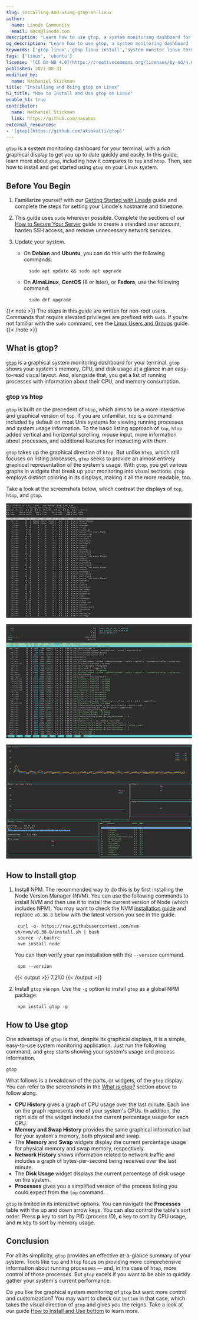 ```yaml
---
slug: installing-and-using-gtop-on-linux
author:
  name: Linode Community
  email: docs@linode.com
description: "Learn how to use gtop, a system monitoring dashboard for your Linux terminal."
og_description: "Learn how to use gtop, a system monitoring dashboard for your Linux terminal."
keywords: ['gtop linux','gtop linux install','system monitor linux terminal']
tags: ['linux', 'ubuntu']
license: '[CC BY-ND 4.0](https://creativecommons.org/licenses/by-nd/4.0)'
published: 2021-08-31
modified_by:
  name: Nathaniel Stickman
title: "Installing and Using gtop on Linux"
h1_title: "How to Install and Use gtop on Linux"
enable_h1: true
contributor:
  name: Nathaniel Stickman
  link: https://github.com/nasanos
external_resources:
- '[gtop](https://github.com/aksakalli/gtop)'
---
```


`gtop` is a system monitoring dashboard for your terminal, with a rich graphical display to get you up to date quickly and easily. In this guide, learn more about `gtop`, including how it compares to `top` and `htop`. Then, see how to install and get started using `gtop` on your Linux system.

## Before You Begin

1. Familiarize yourself with our [Getting Started with Linode](/docs/getting-started/) guide and complete the steps for setting your Linode's hostname and timezone.

1. This guide uses `sudo` wherever possible. Complete the sections of our [How to Secure Your Server](/docs/security/securing-your-server/) guide to create a standard user account, harden SSH access, and remove unnecessary network services.

1. Update your system.

    - On **Debian** and **Ubuntu**, you can do this with the following commands:

            sudo apt update && sudo apt upgrade

    - On **AlmaLinux**, **CentOS** (8 or later), or **Fedora**, use the following command:

            sudo dnf upgrade

{{< note >}}
The steps in this guide are written for non-root users. Commands that require elevated privileges are prefixed with `sudo`. If you’re not familiar with the `sudo` command, see the [Linux Users and Groups](/docs/tools-reference/linux-users-and-groups/) guide.
{{< /note >}}

## What is gtop?

[`gtop`](https://github.com/aksakalli/gtop) is a graphical system monitoring dashboard for your terminal. `gtop` shows your system's memory, CPU, and disk usage at a glance in an easy-to-read visual layout. And, alongside that, you get a list of running processes with information about their CPU, and memory consumption.

### gtop vs htop

`gtop` is built on the precedent of `htop`, which aims to be a more interactive and graphical version of `top`. If you are unfamiliar, `top` is a command included by default on most Unix systems for viewing running processes and system usage information. To the basic listing approach of `top`, `htop` added vertical and horizontal scrolling, mouse input, more information about processes, and additional features for interacting with them.

`gtop` takes up the graphical direction of `htop`. But unlike `htop`, which still focuses on listing processes, `gtop` seeks to provide an almost entirely graphical representation of the system's usage. With `gtop`, you get various graphs in widgets that break up your monitoring into visual sections. `gtop` employs distinct coloring in its displays, making it all the more readable, too.

Take a look at the screenshots below, which contrast the displays of `top`, `htop`, and `gtop`.

[![System monitoring display in top](top-display_small.png)](top-display.png)

[![System monitoring display in htop](htop-display_small.png)](htop-display.png)

[![System monitoring display in gtop](gtop-display_small.png)](gtop-display.png)

## How to Install gtop

1. Install NPM. The recommended way to do this is by first installing the Node Version Manager (NVM). You can use the following commands to install NVM and then use it to install the current version of Node (which includes NPM). You may want to check the NVM [installation guide](https://github.com/nvm-sh/nvm#installing-and-updating) and replace `v0.38.0` below with the latest version you see in the guide.

        curl -o- https://raw.githubusercontent.com/nvm-sh/nvm/v0.38.0/install.sh | bash
        source ~/.bashrc
        nvm install node

    You can then verify your `npm` installation with the `--version` command.

        npm --version

    {{< output >}}
7.21.0
    {{< /output >}}

1. Install `gtop` via `npm`. Use the `-g` option to install `gtop` as a global NPM package.

        npm install gtop -g

## How to Use gtop

One advantage of `gtop` is that, despite its graphical displays, it is a simple, easy-to-use system monitoring application. Just run the following command, and `gtop` starts showing your system's usage and process information.

    gtop

What follows is a breakdown of the parts, or widgets, of the `gtop` display. You can refer to the screenshots in the [What is gtop?](/docs/installing-and-using-gtop-on-linux/#what-is-gtop) section above to follow along.

- **CPU History** gives a graph of CPU usage over the last minute. Each line on the graph represents one of your system's CPUs. In addition, the right side of the widget includes the current percentage usage for each CPU.
- **Memory and Swap History** provides the same graphical information but for your system's memory, both physical and swap.
- The **Memory** and **Swap** widgets display the current percentage usage for physical memory and swap memory, respectively.
- **Network History** shows information related to network traffic and includes a graph of bytes-per-second being received over the last minute.
- The **Disk Usage** widget displays the current percentage of disk usage on the system.
- **Processes** gives you a simplified version of the process listing you could expect from the `top` command.

`gtop` is limited in its interactive options. You can navigate the **Processes** table with the up and down arrow keys. You can also control the table's sort order. Press **p** key to sort by PID (process ID), **c** key to sort by CPU usage, and **m** key to sort by memory usage.

## Conclusion

For all its simplicity, `gtop` provides an effective at-a-glance summary of your system. Tools like `top` and `htop` focus on providing more comprehensive information about running processes — and, in the case of `htop`, more control of those processes. But `gtop` excels if you want to be able to quickly gather your system's current performance.

Do you like the graphical system monitoring of `gtop` but want more control and customization? You may want to check out `bottom` in that case, which takes the visual direction of `gtop` and gives you the reigns. Take a look at our guide [How to Install and Use bottom](/docs/guides/installing-and-using-bottom-on-linux/) to learn more.
